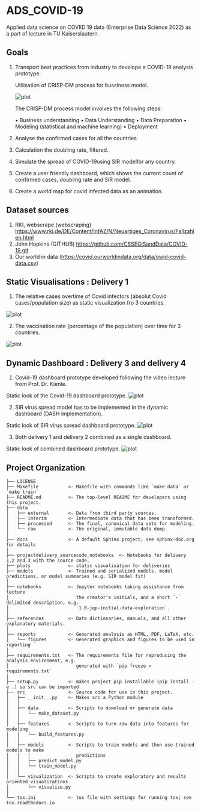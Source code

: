 ADS_COVID-19
==============================
Applied data science on COVIID 19 data (Enterprise Data Science 2022) as a part of lecture in TU Kaiserslautern. 


Goals
----
1.  Transport best practices from industry to develope a COVID-19 analysis prototype. 

    Utilisation of CRISP-DM process for bussiness model. 

    ![plot](notebooks/CRISP_DM.png)

    The CRISP-DM process model involves the following steps: 

    • Business understanding
    • Data Understanding
    • Data Preparation
    • Modeling (statistical and machine learning)
    • Deployment

2.  Analyse the confirmed cases for all the countries
3.  Calculation the doubling rate, filtered.
4.  Simulate the spread of COVID-19using SIR modelfor any country.
5.  Create a user friendly dashboard, which shows the current count of confirmed cases, doubling rate and SIR model.
6. Create a world map for covid infected data as an animation.

Dataset sources 
----------------
1. RKI, webscrape (webscraping) https://www.rki.de/DE/Content/InfAZ/N/Neuartiges_Coronavirus/Fallzahlen.html
2. John Hopkins (GITHUB) https://github.com/CSSEGISandData/COVID-19.git
3. Our world in data (https://covid.ourworldindata.org/data/owid-covid-data.csv)

Static Visualisations : Delivery 1
----------------------------------

1. The relative cases overtime of Covid infectors (absolut Covid cases/population size) as static visualization fro 3 countries. 

![plot](plots/relativeCovidInfectors_staticVisualiztaion_threeCountries.png)
 
2. The vaccination rate (percentage of the population) over time for 3 countries. 

![plot](plots/vaccinationRate_staticVisualiztaion_threeCountries.png)

Dynamic Dashboard : Delivery 3 and delivery 4
---------------------------------------------
1. Covid-19 dashboard prototype developed following the video lecture from Prof. Dr. Kienle. 

Static look of the Covid-19 dashboard prototype. 
![plot](plots/delivery2_dynamicDashboard_covidInfection.PNG)

2. SIR virus spread model has to be implemented in the dynamic dashboard (DASH implementation).

Static look of SIR virus spread dashboard prototype. 
![plot](plots/delivery3_dynamicDashboard_SIRvirusSpreadModel.PNG)

3. Both delivery 1 and delivery 2 combined as a single dashboard. 

Static look of combined dashboard prototype. 
![plot](plots/delivery3_4_combined.PNG)

Project Organization
------------
    ├── LICENSE
    ├── Makefile           <- Makefile with commands like `make data` or `make train`
    ├── README.md          <- The top-level README for developers using this project.
    ├── data
    │   ├── external       <- Data from third party sources.
    │   ├── interim        <- Intermediate data that has been transformed.
    │   ├── processed      <- The final, canonical data sets for modeling.
    │   └── raw            <- The original, immutable data dump.
    │
    ├── docs               <- A default Sphinx project; see sphinx-doc.org for details
    │
    ├── projectdelivery_sourcecode_notebooks  <- Notebooks for delivery 1,2 and 3 with the source code.
    ├── plots              <- static visualisation for deliveries
    ├── models             <- Trained and serialized models, model predictions, or model summaries (e.g. SIR model fit)
    │
    ├── notebooks          <- Jupyter notebooks taking assistance from lecture
    │                         the creator's initials, and a short `-` delimited description, e.g.
    │                         `1.0-jqp-initial-data-exploration`.
    │
    ├── references         <- Data dictionaries, manuals, and all other explanatory materials.
    │
    ├── reports            <- Generated analysis as HTML, PDF, LaTeX, etc.
    │   └── figures        <- Generated graphics and figures to be used in reporting
    │
    ├── requirements.txt   <- The requirements file for reproducing the analysis environment, e.g.
    │                         generated with `pip freeze > requirements.txt`
    │
    ├── setup.py           <- makes project pip installable (pip install -e .) so src can be imported
    ├── src                <- Source code for use in this project.
    │   ├── __init__.py    <- Makes src a Python module
    │   │
    │   ├── data           <- Scripts to download or generate data
    │   │   └── make_dataset.py
    │   │
    │   ├── features       <- Scripts to turn raw data into features for modeling
    │   │   └── build_features.py
    │   │
    │   ├── models         <- Scripts to train models and then use trained models to make
    │   │   │                 predictions
    │   │   ├── predict_model.py
    │   │   └── train_model.py
    │   │
    │   └── visualization  <- Scripts to create exploratory and results oriented visualizations
    │       └── visualize.py
    │
    └── tox.ini            <- tox file with settings for running tox; see tox.readthedocs.io


